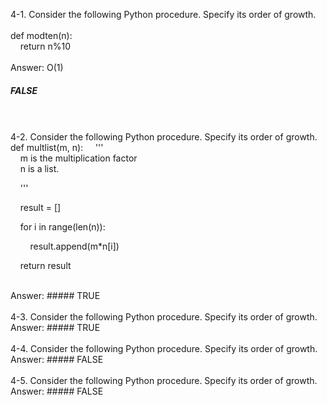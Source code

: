 4-1. Consider the following Python procedure. Specify its order of growth.  
<br />
def modten(n):    
&nbsp;&nbsp;&nbsp;&nbsp;return n%10  
<br />
Answer: O(1)     
##### FALSE    
<br />
<br />
4-2. Consider the following Python procedure. Specify its order of growth.       
<br />  
def multlist(m, n):  
&nbsp;&nbsp;&nbsp;&nbsp;'''<br />  
&nbsp;&nbsp;&nbsp;&nbsp;m is the multiplication factor<br />  
&nbsp;&nbsp;&nbsp;&nbsp;n is a list.<br />     

&nbsp;&nbsp;&nbsp;&nbsp;'''      

&nbsp;&nbsp;&nbsp;&nbsp;result = \[\]     

&nbsp;&nbsp;&nbsp;&nbsp;for i in range(len(n)):    

&nbsp;&nbsp;&nbsp;&nbsp;&nbsp;&nbsp;&nbsp;&nbsp;result.append(m\*n\[i\])      

&nbsp;&nbsp;&nbsp;&nbsp;return result         

<br />
Answer:       
##### TRUE   
<br />
<br />
4-3. Consider the following Python procedure. Specify its order of growth.        
Answer:   
##### TRUE     
<br />
<br />
4-4. Consider the following Python procedure. Specify its order of growth.    
Answer:    
##### FALSE     
<br />
<br />
4-5. Consider the following Python procedure. Specify its order of growth.    
Answer:    
##### FALSE   
